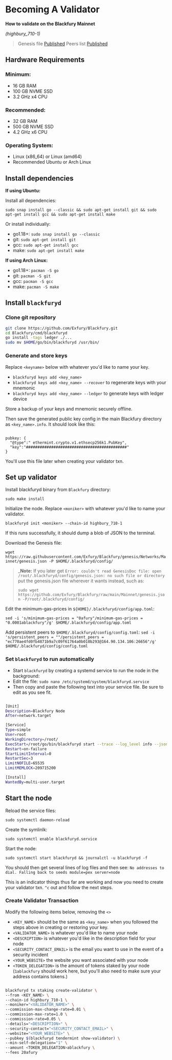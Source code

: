 # Becoming A Validator

**How to validate on the Blackfury Mainnet**

*(highbury_710-1)*

> Genesis file [Published](https://github.com/Exfury/Blackfury/raw/main/Mainnet/genesis.json)
> Peers list [Published](https://github.com/Exfury/Blackfury/blob/main/Mainnet/peers.txt)

## Hardware Requirements

### Minimum:
* 16 GB RAM
* 100 GB NVME SSD
* 3.2 GHz x4 CPU

### Recommended:
* 32 GB RAM
* 500 GB NVME SSD
* 4.2 GHz x6 CPU

### Operating System:
* Linux (x86_64) or Linux (amd64)
* Recommended Ubuntu or Arch Linux

## Install dependencies 

**If using Ubuntu:**

Install all dependencies:

`sudo snap install go --classic && sudo apt-get install git && sudo apt-get install gcc && sudo apt-get install make`

Or install individually:

* go1.18+: `sudo snap install go --classic`
* git: `sudo apt-get install git`
* gcc: `sudo apt-get install gcc`
* make: `sudo apt-get install make`

**If using Arch Linux:**

* go1.18+: `pacman -S go`
* git: `pacman -S git`
* gcc: `pacman -S gcc`
* make: `pacman -S make`

## Install `blackfuryd`

### Clone git repository

```bash
git clone https://github.com/Exfury/Blackfury.git
cd Blackfury/cmd/blackfuryd
go install -tags ledger ./...
sudo mv $HOME/go/bin/blackfuryd /usr/bin/

```

### Generate and store keys

Replace `<keyname>` below with whatever you'd like to name your key.

*  `blackfuryd keys add <key_name>`
*  `blackfuryd keys add <key_name> --recover` to regenerate keys with your mnemonic
*  `blackfuryd keys add <key_name> --ledger` to generate keys with ledger device

Store a backup of your keys and mnemonic securely offline.

Then save the generated public key config in the main Blackfury directory as `<key_name>.info`. It should look like this:

```

pubkey: {
  "@type":" ethermint.crypto.v1.ethsecp256k1.PubKey",
  "key":"############################################"
}

```

You'll use this file later when creating your validator txn.

## Set up validator

Install blackfuryd binary from `Blackfury` directory: 

`sudo make install`

Initialize the node. Replace `<moniker>` with whatever you'd like to name your validator.

`blackfuryd init <moniker> --chain-id highbury_710-1`

If this runs successfully, it should dump a blob of JSON to the terminal.

Download the Genesis file: 

`wget https://raw.githubusercontent.com/Exfury/Blackfury/genesis/Networks/Mainnet/genesis.json -P $HOME/.blackfuryd/config/` 

> _**Note:** If you later get `Error: couldn't read GenesisDoc file: open /root/.blackfuryd/config/genesis.json: no such file or directory` put the genesis.json file wherever it wants instead, such as:
> 
> `sudo wget https://github.com/Exfury/Blackfury/raw/main/Mainnet/genesis.json -P/root/.blackfuryd/config/`

Edit the minimum-gas-prices in `${HOME}/.blackfuryd/config/app.toml`:

`sed -i 's/minimum-gas-prices = "0afury"/minimum-gas-prices = "0.0001ablackfury"/g' $HOME/.blackfuryd/config/app.toml`

Add persistent peers to `$HOME/.blackfuryd/config/config.toml`:
`sed -i 's/persistent_peers = ""/persistent_peers = "ec770ae4fd0fb4871b9a7c09f61764a0b010b293@164.90.134.106:26656"/g' $HOME/.blackfuryd/config/config.toml`

### Set `blackfuryd` to run automatically

* Start `blackfuryd` by creating a systemd service to run the node in the background: 
* Edit the file: `sudo nano /etc/systemd/system/blackfuryd.service`
* Then copy and paste the following text into your service file. Be sure to edit as you see fit.

```bash

[Unit]
Description=Blackfury Node
After=network.target

[Service]
Type=simple
User=root
WorkingDirectory=/root/
ExecStart=/root/go/bin/blackfuryd start --trace --log_level info --json-rpc.api eth,txpool,net,debug,web3 --api.enable
Restart=on-failure
StartLimitInterval=0
RestartSec=3
LimitNOFILE=65535
LimitMEMLOCK=209715200

[Install]
WantedBy=multi-user.target

```

## Start the node

Reload the service files: 

`sudo systemctl daemon-reload`

Create the symlinlk: 

`sudo systemctl enable blackfuryd.service`

Start the node: 

`sudo systemctl start blackfuryd && journalctl -u blackfuryd -f`

You should then get several lines of log files and then see: `No addresses to dial. Falling back to seeds module=pex server=node`

This is an indicator things thus far are working and now you need to create your validator txn. `^c` out and follow the next steps.

### Create Validator Transaction

Modify the following items below, removing the `<>`

- `<KEY_NAME>` should be the same as `<key_name>` when you followed the steps above in creating or restoring your key.
- `<VALIDATOR_NAME>` is whatever you'd like to name your node
- `<DESCRIPTION>` is whatever you'd like in the description field for your node
- `<SECURITY_CONTACT_EMAIL>` is the email you want to use in the event of a security incident
- `<YOUR_WEBSITE>` the website you want associated with your node
- `<TOKEN_DELEGATION>` is the amount of tokens staked by your node (`1ablackfury` should work here, but you'll also need to make sure your address contains tokens.)

```bash

blackfuryd tx staking create-validator \
--from <KEY_NAME> \
--chain-id highbury_710-1 \
--moniker="<VALIDATOR_NAME>" \
--commission-max-change-rate=0.01 \
--commission-max-rate=1.0 \
--commission-rate=0.05 \
--details="<DESCRIPTION>" \
--security-contact="<SECURITY_CONTACT_EMAIL>" \
--website="<YOUR_WEBSITE>" \
--pubkey $(blackfuryd tendermint show-validator) \
--min-self-delegation="1" \
--amount <TOKEN_DELEGATION>ablackfury \
--fees 20afury

```
